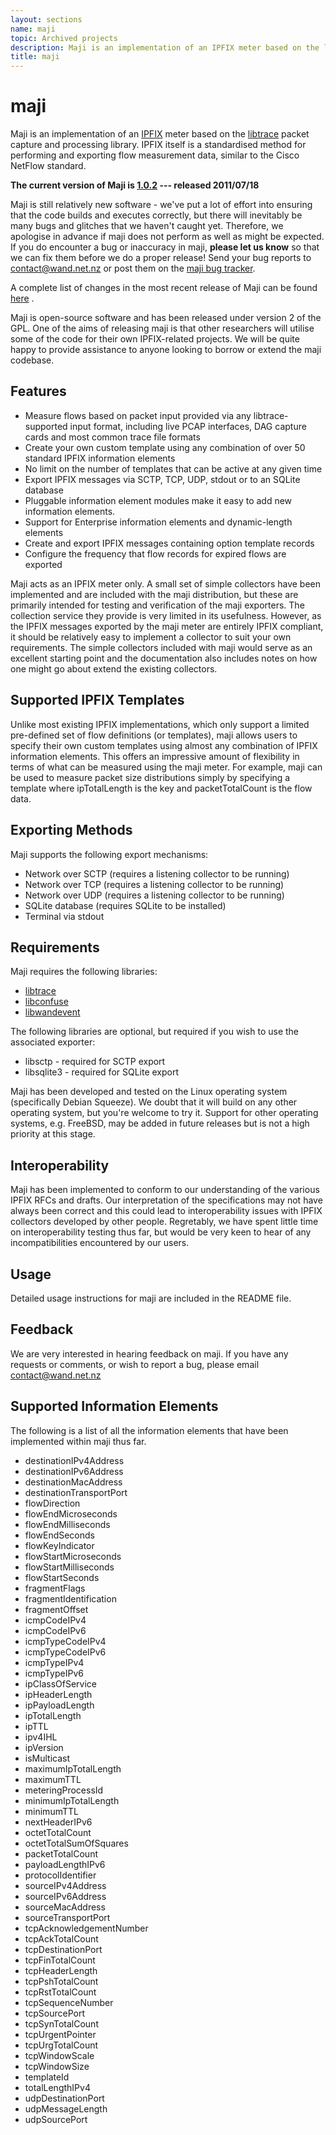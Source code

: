 ```yaml
---
layout: sections
name: maji
topic: Archived projects
description: Maji is an implementation of an IPFIX meter based on the libtrace packet capture and processing library. IPFIX itself is a standardised method for performing and exporting flow measurement data, similar to the Cisco NetFlow standard. 
title: maji
---
```


# maji

Maji is an implementation of an [IPFIX](http://www.ietf.org/html.charters/ipfix-charter.html) meter based on the [libtrace](https://github.com/LibtraceTeam/libtrace/wiki) packet capture and processing library. IPFIX itself is a standardised method for performing and exporting flow measurement data, similar to the Cisco NetFlow standard.

**The current version of Maji is [1.0.2](../downloads/maji-1.0.2.tar.gz) --- released 2011/07/18**

Maji is still relatively new software - we've put a lot of effort into ensuring that the code builds and executes correctly, but there will inevitably be many bugs and glitches that we haven't caught yet. Therefore, we apologise in advance if maji does not perform as well as might be expected. If you do encounter a bug or inaccuracy in maji, **please let us know** so that we can fix them before we do a proper release! Send your bug reports to [contact@wand.net.nz](mailto:contact@wand.net.nz) or post them on the [maji bug tracker](https://secure.wand.net.nz/trac/traceflow_ipfix/wiki).

A complete list of changes in the most recent release of Maji can be found [here](https://secure.wand.net.nz/trac/traceflow_ipfix/wiki/ChangeLog) .

Maji is open-source software and has been released under version 2 of the GPL. One of the aims of releasing maji is that other researchers will utilise some of the code for their own IPFIX-related projects. We will be quite happy to provide assistance to anyone looking to borrow or extend the maji codebase.

## Features

*   Measure flows based on packet input provided via any libtrace-supported input format, including live PCAP interfaces, DAG capture cards and most common trace file formats
*   Create your own custom template using any combination of over 50 standard IPFIX information elements
*   No limit on the number of templates that can be active at any given time
*   Export IPFIX messages via SCTP, TCP, UDP, stdout or to an SQLite database
*   Pluggable information element modules make it easy to add new information elements.
*   Support for Enterprise information elements and dynamic-length elements
*   Create and export IPFIX messages containing option template records
*   Configure the frequency that flow records for expired flows are exported

Maji acts as an IPFIX meter only. A small set of simple collectors have been implemented and are included with the maji distribution, but these are primarily intended for testing and verification of the maji exporters. The collection service they provide is very limited in its usefulness. However, as the IPFIX messages exported by the maji meter are entirely IPFIX compliant, it should be relatively easy to implement a collector to suit your own requirements. The simple collectors included with maji would serve as an excellent starting point and the documentation also includes notes on how one might go about extend the existing collectors.

## Supported IPFIX Templates

Unlike most existing IPFIX implementations, which only support a limited pre-defined set of flow definitions (or templates), maji allows users to specify their own custom templates using almost any combination of IPFIX information elements. This offers an impressive amount of flexibility in terms of what can be measured using the maji meter. For example, maji can be used to measure packet size distributions simply by specifying a template where ipTotalLength is the key and packetTotalCount is the flow data.

## Exporting Methods

Maji supports the following export mechanisms:

*   Network over SCTP (requires a listening collector to be running)
*   Network over TCP (requires a listening collector to be running)
*   Network over UDP (requires a listening collector to be running)
*   SQLite database (requires SQLite to be installed)
*   Terminal via stdout

## Requirements

Maji requires the following libraries:

*   [libtrace](https://github.com/LibtraceTeam/libtrace/wiki)
*   [libconfuse](https://github.com/martinh/libconfuse)
*   [libwandevent](../downloads/libwandevent-2.0.0.tar.gz)

The following libraries are optional, but required if you wish to use the associated exporter:

*   libsctp - required for SCTP export
*   libsqlite3 - required for SQLite export

Maji has been developed and tested on the Linux operating system (specifically Debian Squeeze). We doubt that it will build on any other operating system, but you're welcome to try it. Support for other operating systems, e.g. FreeBSD, may be added in future releases but is not a high priority at this stage.

## Interoperability

Maji has been implemented to conform to our understanding of the various IPFIX RFCs and drafts. Our interpretation of the specifications may not have always been correct and this could lead to interoperability issues with IPFIX collectors developed by other people. Regretably, we have spent little time on interoperability testing thus far, but would be very keen to hear of any incompatibilities encountered by our users.

## Usage

Detailed usage instructions for maji are included in the README file.

## Feedback

We are very interested in hearing feedback on maji. If you have any requests or comments, or wish to report a bug, please email [contact@wand.net.nz](contact@wand.net.nz)

## Supported Information Elements

The following is a list of all the information elements that have been implemented within maji thus far.

*   destinationIPv4Address
*   destinationIPv6Address
*   destinationMacAddress
*   destinationTransportPort
*   flowDirection
*   flowEndMicroseconds
*   flowEndMilliseconds
*   flowEndSeconds
*   flowKeyIndicator
*   flowStartMicroseconds
*   flowStartMilliseconds
*   flowStartSeconds
*   fragmentFlags
*   fragmentIdentification
*   fragmentOffset
*   icmpCodeIPv4
*   icmpCodeIPv6
*   icmpTypeCodeIPv4
*   icmpTypeCodeIPv6
*   icmpTypeIPv4
*   icmpTypeIPv6
*   ipClassOfService
*   ipHeaderLength
*   ipPayloadLength
*   ipTotalLength
*   ipTTL
*   ipv4IHL
*   ipVersion
*   isMulticast
*   maximumIpTotalLength
*   maximumTTL
*   meteringProcessId
*   minimumIpTotalLength
*   minimumTTL
*   nextHeaderIPv6
*   octetTotalCount
*   octetTotalSumOfSquares
*   packetTotalCount
*   payloadLengthIPv6
*   protocolIdentifier
*   sourceIPv4Address
*   sourceIPv6Address
*   sourceMacAddress
*   sourceTransportPort
*   tcpAcknowledgementNumber
*   tcpAckTotalCount
*   tcpDestinationPort
*   tcpFinTotalCount
*   tcpHeaderLength
*   tcpPshTotalCount
*   tcpRstTotalCount
*   tcpSequenceNumber
*   tcpSourcePort
*   tcpSynTotalCount
*   tcpUrgentPointer
*   tcpUrgTotalCount
*   tcpWindowScale
*   tcpWindowSize
*   templateId
*   totalLengthIPv4
*   udpDestinationPort
*   udpMessageLength
*   udpSourcePort